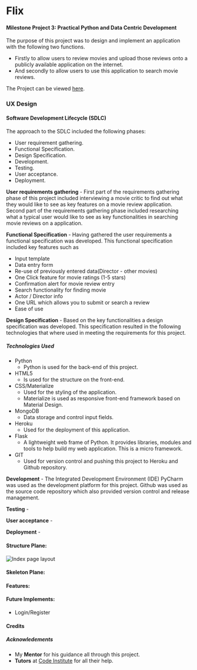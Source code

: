 # Flix
#### Milestone Project 3: Practical Python and Data Centric Development
The purpose of this project was to design and implement an application with the following two functions. 
* Firstly to allow users to review movies and upload those reviews onto a publicly available application on the internet.
* And secondly to allow users to use this application to search movie reviews.

The Project can be viewed [here](https://flicksreviews.herokuapp.com/ ).
 
### UX Design

#### Software Development Lifecycle (SDLC)
The approach to the SDLC included the following phases:
* User requirement gathering.
* Functional Specification.
* Design Specification.
* Development.
* Testing.
* User acceptance.
* Deployment.

**User requirements gathering** - First part of the requirements gathering phase of this project included interviewing a movie critic
to find out what they would like to see as key features on a movie review application. Second part of the requirements gathering 
phase included researching what a typical user would like to see as key functionalities in searching movie reviews on a 
application.

**Functional Specification** - Having gathered the user requirements a functional specification was developed.
This functional specification included key features such as 
* Input template
* Data entry form
* Re-use of previously entered data(Director - other movies)
* One Click feature for movie ratings (1-5 stars)
* Confirmation alert for movie review entry
* Search functionality for finding movie
* Actor / Director info
* One URL which allows you to submit or search a review
* Ease of use
 

**Design Specification** - Based on the key functionalities a design specification
was developed. This specification resulted in the following technologies that where used 
in meeting the requirements for this project.  
##### Technologies Used
* Python
  * Python is used for the back-end of this project.  
* HTML5
  * Is used for the structure on the front-end.
* CSS/Materialize
  * Used for the styling of the application.
  * Materialize is used as responsive front-end framework based on Material Design.
* MongoDB
  * Data storage and control input fields.
* Heroku
  * Used for the deployment of this application.
* Flask
  * A lightweight web frame of Python. It provides libraries, modules and tools to help build my web application. This is a micro framework.
* GIT
  * Used for version control and pushing this project to Heroku and Github repository.

**Development** - The Integrated Development Environment (IDE) PyCharm was used as the development platform for this project.
Github was used as the source code repository which also provided version control and release management.    
 
**Testing** -
 
**User acceptance** - 
 
**Deployment** - 
#### Structure Plane:
![Index page layout](Movies4U/images/flix-index.png)
#### Skeleton Plane:

#### Features:

#### Future Implements:
* Login/Register 

#### Credits

##### Acknowledements
* My **Mentor** for his guidance all through this project.
* **Tutors** at [Code Institute](https://codeinstitute.net/) for all their help.